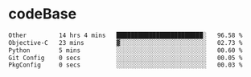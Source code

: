 # codeBase
<!--START_SECTION:waka-->

```txt
Other         14 hrs 4 mins   ████████████████████████░   96.58 %
Objective-C   23 mins         ▓░░░░░░░░░░░░░░░░░░░░░░░░   02.73 %
Python        5 mins          ░░░░░░░░░░░░░░░░░░░░░░░░░   00.60 %
Git Config    0 secs          ░░░░░░░░░░░░░░░░░░░░░░░░░   00.05 %
PkgConfig     0 secs          ░░░░░░░░░░░░░░░░░░░░░░░░░   00.03 %
```

<!--END_SECTION:waka-->
